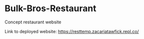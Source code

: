 # Bulk-Bros-Restaurant
Concept restaurant website

Link to deployed website: https://resttemp.zacariatawfick.repl.co/

